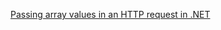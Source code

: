 [Passing array values in an HTTP request in .NET](http://stackoverflow.com/questions/2776711/passing-array-values-in-an-http-request-in-net)


